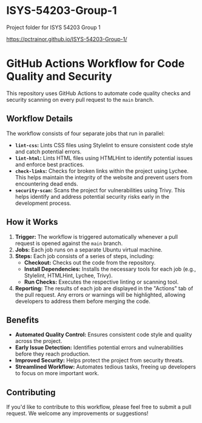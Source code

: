 # ISYS-54203-Group-1

Project folder for ISYS 54203 Group 1

https://pctrainor.github.io/ISYS-54203-Group-1/

# GitHub Actions Workflow for Code Quality and Security

This repository uses GitHub Actions to automate code quality checks and security scanning on every pull request to the `main` branch.

## Workflow Details

The workflow consists of four separate jobs that run in parallel:

- **`lint-css`:** Lints CSS files using Stylelint to ensure consistent code style and catch potential errors.
- **`lint-html`:** Lints HTML files using HTMLHint to identify potential issues and enforce best practices.
- **`check-links`:** Checks for broken links within the project using Lychee. This helps maintain the integrity of the website and prevent users from encountering dead ends.
- **`security-scan`:** Scans the project for vulnerabilities using Trivy. This helps identify and address potential security risks early in the development process.

## How it Works

1. **Trigger:** The workflow is triggered automatically whenever a pull request is opened against the `main` branch.
2. **Jobs:** Each job runs on a separate Ubuntu virtual machine.
3. **Steps:** Each job consists of a series of steps, including:
   - **Checkout:** Checks out the code from the repository.
   - **Install Dependencies:** Installs the necessary tools for each job (e.g., Stylelint, HTMLHint, Lychee, Trivy).
   - **Run Checks:** Executes the respective linting or scanning tool.
4. **Reporting:** The results of each job are displayed in the "Actions" tab of the pull request. Any errors or warnings will be highlighted, allowing developers to address them before merging the code.

## Benefits

- **Automated Quality Control:** Ensures consistent code style and quality across the project.
- **Early Issue Detection:** Identifies potential errors and vulnerabilities before they reach production.
- **Improved Security:** Helps protect the project from security threats.
- **Streamlined Workflow:** Automates tedious tasks, freeing up developers to focus on more important work.

## Contributing

If you'd like to contribute to this workflow, please feel free to submit a pull request. We welcome any improvements or suggestions!
